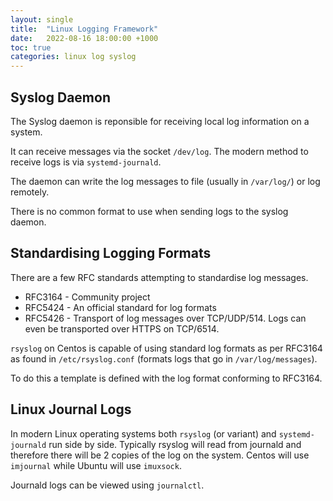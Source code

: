 ```yaml
---
layout: single
title:  "Linux Logging Framework"
date:   2022-08-16 18:00:00 +1000
toc: true
categories: linux log syslog
---
```


## Syslog Daemon

The Syslog daemon is reponsible for receiving local log information on a system.  

It can receive messages via the socket `/dev/log`.  The modern method to receive logs is via `systemd-journald`.

The daemon can write the log messages to file (usually in `/var/log/`) or log remotely.

There is no common format to use when sending logs to the syslog daemon.

## Standardising Logging Formats

There are a few RFC standards attempting to standardise log messages.
- RFC3164 - Community project
- RFC5424 - An official standard for log formats
- RFC5426 - Transport of log messages over TCP/UDP/514.  Logs can even be transported over HTTPS on TCP/6514.

`rsyslog` on Centos is capable of using standard log formats as per RFC3164 as found in `/etc/rsyslog.conf` (formats logs that go in `/var/log/messages`).

To do this a template is defined with the log format conforming to RFC3164.

## Linux Journal Logs

In modern Linux operating systems both `rsyslog` (or variant) and `systemd-journald` run side by side.  Typically rsyslog will read from journald and therefore there will be 2 copies of the log on the system.  Centos will use `imjournal` while Ubuntu will use `imuxsock`.

Journald logs can be viewed using `journalctl`.
